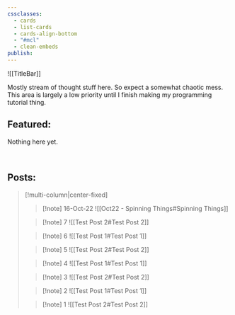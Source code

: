 ```yaml
---
cssclasses:
  - cards
  - list-cards
  - cards-align-bottom
  - "#mcl"
  - clean-embeds
publish:
---
```

![[TitleBar]] 
 
Mostly stream of thought stuff here. So expect a somewhat chaotic mess.
This area is largely a low priority until I finish making my programming tutorial thing.

## Featured:
Nothing here yet.

<br>

## Posts:


> [!multi-column|center-fixed]
>
>> [!note] 16-Oct-22
>> ![[Oct22 - Spinning Things#Spinning Things]]
>
>> [!note] 7
>> ![[Test Post 2#Test Post 2]]
>
>> [!note] 6
>> ![[Test Post 1#Test Post 1]]
>
>> [!note] 5
>> ![[Test Post 2#Test Post 2]]
>
>> [!note] 4
>> ![[Test Post 1#Test Post 1]]
>
>> [!note] 3
>> ![[Test Post 2#Test Post 2]]
>
>> [!note] 2
>> ![[Test Post 1#Test Post 1]]
>
>> [!note] 1
>> ![[Test Post 2#Test Post 2]]
>



